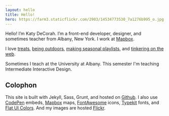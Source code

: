 ```yaml
---
layout: hello
title: Hello!
hero: https://farm3.staticflickr.com/2903/14534773530_7a1276b995_o.jpg
---
```


Hello! I&rsquo;m Katy DeCorah. I&rsquo;m a front-end developer, designer, and sometimes teacher from Albany, New&nbsp;York. I work at [Mapbox](//www.mapbox.com).

I love [treats](/card-catalog/#epicurean), [being outdoors](/card-catalog/#adventures), [making seasonal playlists](/card-catalog/#playlists), and [tinkering on the web](/card-catalog/#code).

Sometimes I teach at the University at Albany. This semester I'm teaching Intermediate Interactive Design.

## Colophon

This site is built with Jekyll, Sass, Grunt, and hosted on [Github](https://github.com/katydecorah/katydecorah.github.com). I also use [CodePen](http://codepen.io/) embeds, [Mapbox](https://www.mapbox.com/developers/api/static/) maps, [FontAwesome](http://fortawesome.github.io/Font-Awesome/icons/) icons, [Typekit](https://typekit.com/) fonts, and [Flat UI Colors](http://flatuicolors.com/). And my images are hosted [Flickr](flickr.com).
